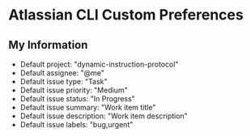 # Atlassian CLI Custom Preferences

## My Information
- Default project: "dynamic-instruction-protocol"
- Default assignee: "@me"
- Default issue type: "Task"
- Default issue priority: "Medium"
- Default issue status: "In Progress"
- Default issue summary: "Work item title"
- Default issue description: "Work item description"
- Default issue labels: "bug,urgent"
